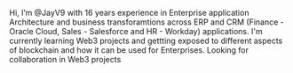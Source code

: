 Hi, I’m @JayV9 with 16 years experience in Enterprise application Architecture and business transforamtions 
across ERP and CRM (Finance - Oracle Cloud, Sales - Salesforce and HR - Workday)  applications.
I'm currently learning Web3 projects and gettting exposed to different aspects of blockchain and how it can be used for Enterprises.
Looking for collaboration in Web3 projects
